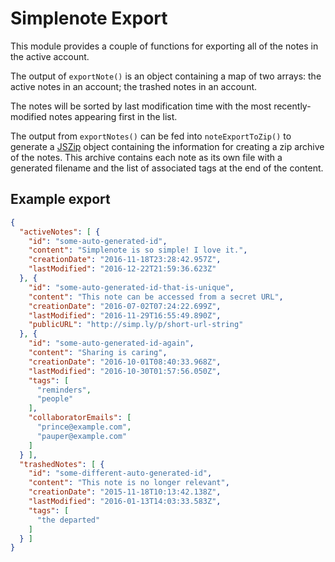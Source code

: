 # Simplenote Export

This module provides a couple of functions for exporting all of the notes in the active account.

The output of `exportNote()` is an object containing a map of two arrays: the active notes in an account; the trashed notes in an account.

The notes will be sorted by last modification time with the most recently-modified notes appearing first in the list.

The output from `exportNotes()` can be fed into `noteExportToZip()` to generate a [JSZip](https://github.com/Stuk/jszip) object containing the information for creating a zip archive of the notes.
This archive contains each note as its own file with a generated filename and the list of associated tags at the end of the content.

## Example export

```json
{
  "activeNotes": [ {
    "id": "some-auto-generated-id",
    "content": "Simplenote is so simple! I love it.",
    "creationDate": "2016-11-18T23:28:42.957Z",
    "lastModified": "2016-12-22T21:59:36.623Z"
  }, {
    "id": "some-auto-generated-id-that-is-unique",
    "content": "This note can be accessed from a secret URL",
    "creationDate": "2016-07-02T07:24:22.699Z",
    "lastModified": "2016-11-29T16:55:49.890Z",
    "publicURL": "http://simp.ly/p/short-url-string"
  }, {
    "id": "some-auto-generated-id-again",
    "content": "Sharing is caring",
    "creationDate": "2016-10-01T08:40:33.968Z",
    "lastModified": "2016-10-30T01:57:56.050Z",
    "tags": [
      "reminders",
      "people"
    ],
    "collaboratorEmails": [
      "prince@example.com",
      "pauper@example.com"
    ]
  } ],
  "trashedNotes": [ {
    "id": "some-different-auto-generated-id",
    "content": "This note is no longer relevant",
    "creationDate": "2015-11-18T10:13:42.138Z",
    "lastModified": "2016-01-13T14:03:33.583Z",
    "tags": [
      "the departed"
    ]
  } ]
}
```
